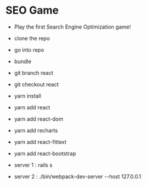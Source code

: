 # SEO Game
* Play the first Search Engine Optimization game!

* clone the repo
* go into repo

* bundle

* git branch react
* git checkout react

* yarn install

* yarn add react
* yarn add react-dom
* yarn add recharts
* yarn add react-fittext
* yarn add react-bootstrap

* server 1 : rails s
* server 2 : ./bin/webpack-dev-server --host 127.0.0.1
